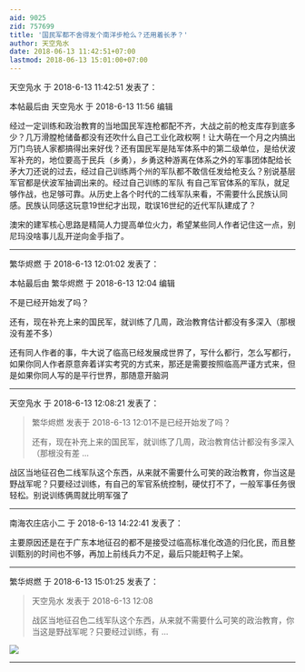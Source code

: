 ```yaml
---
aid: 9025
zid: 757699
title: '国民军都不舍得发个南洋步枪么？还用着长矛？'
author: 天空凫水
date: 2018-06-13 11:42:51+07:00
lastmod: 2018-06-13 15:01:00+07:00
---
```


天空凫水 于 2018-6-13 11:42:51 发表了：

本帖最后由 天空凫水 于 2018-6-13 11:56 编辑 

经过一定训练和政治教育的当地国民军连枪都配不齐，大战之前的枪支库存到底多少？几万滑膛枪储备都没有还吹什么自己工业化政权啊！让大萌在一个月之内搞出万门鸟铳人家都搞得出来好伐？还有国民军是陆军体系中的第二级单位，是给伏波军补充的，地位要高于民兵（乡勇），乡勇这种游离在体系之外的军事团体配给长矛大刀还说的过去，经过自己训练两个州的军队都不敢信任发给枪支么？别说基层军官都是伏波军抽调出来的。经过自己训练的军队 有自己军官体系的军队，就足够作战，也足够可靠。从历史上各个时代的二线军队来看，不需要什么民族认同感。民族认同感这玩意19世纪才出现，耽误16世纪的近代军队建成了？

澳宋的建军核心思路是精简人力提高单位火力，希望某些同人作者记住这一点，别尼玛没啥事儿乱开逆向金手指了。

---------

繁华烬燃 于 2018-6-13 12:01:02 发表了：

本帖最后由 繁华烬燃 于 2018-6-13 12:04 编辑 

不是已经开始发了吗？

还有，现在补充上来的国民军，就训练了几周，政治教育估计都没有多深入（那根没有差不多）

还有同人作者的事，牛大说了临高已经发展成世界了，写什么都行，怎么写都行，如果你同人作者原意奔着详实考究的方式来，那还是需要按照临高严谨方式来，但是如果你同人写的是平行世界，那随意开脑洞

---------

天空凫水 于 2018-6-13 12:08:21 发表了：

> 繁华烬燃 发表于 2018-6-13 12:01不是已经开始发了吗？
> 
> 还有，现在补充上来的国民军，就训练了几周，政治教育估计都没有多深入（那根没有差 ...



战区当地征召色二线军队这个东西，从来就不需要什么可笑的政治教育，你当这是野战军呢？只要经过训练，有自己的军官系统控制，硬仗打不了，一般军事任务很轻松。别说训练俩周就比明军强了

---------

南海农庄店小二 于 2018-6-13 14:22:41 发表了：

主要原因还是在于广东本地征召的都不是接受过临高标准化改造的归化民，而且整训甄别的时间也不够，再加上前线兵力不足，最后只能赶鸭子上架。

---------

繁华烬燃 于 2018-6-13 15:01:25 发表了：

> 天空凫水 发表于 2018-6-13 12:08
> 
> 战区当地征召色二线军队这个东西，从来就不需要什么可笑的政治教育，你当这是野战军呢？只要经过训练，有 ...



![](https://cdn.jsdelivr.net/gh/lzjluzijie/beichao@main/static/img/140525k7ehic2k6gtgdibg.png)

---------

